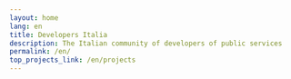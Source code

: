 ```yaml
---
layout: home
lang: en
title: Developers Italia
description: The Italian community of developers of public services
permalink: /en/
top_projects_link: /en/projects
---
```

